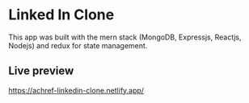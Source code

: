 # Linked In Clone
This app was built with the mern stack (MongoDB, Expressjs, Reactjs, Nodejs) and redux for state management.

## Live preview 

https://achref-linkedin-clone.netlify.app/
